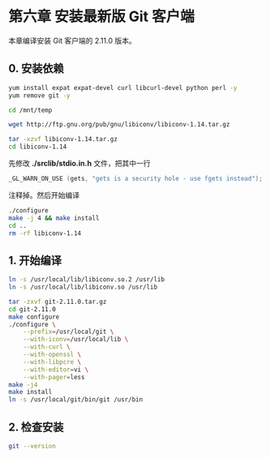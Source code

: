 # 第六章 安装最新版 Git 客户端

本章编译安装 Git 客户端的 2.11.0 版本。

## 0. 安装依赖

```sh
yum install expat expat-devel curl libcurl-devel python perl -y
yum remove git -y

cd /mnt/temp

wget http://ftp.gnu.org/pub/gnu/libiconv/libiconv-1.14.tar.gz

tar -xzvf libiconv-1.14.tar.gz
cd libiconv-1.14
```

先修改 **./srclib/stdio.in.h** 文件，把其中一行

```c
_GL_WARN_ON_USE (gets, "gets is a security hole - use fgets instead");
```

注释掉。然后开始编译

```sh
./configure
make -j 4 && make install
cd ..
rm -rf libiconv-1.14
```


## 1. 开始编译

```sh
ln -s /usr/local/lib/libiconv.so.2 /usr/lib
ln -s /usr/local/lib/libiconv.so /usr/lib

tar -zxvf git-2.11.0.tar.gz
cd git-2.11.0
make configure
./configure \
    --prefix=/usr/local/git \
    --with-iconv=/usr/local/lib \
    --with-curl \
    --with-openssl \
    --with-libpcre \
    --with-editor=vi \
    --with-pager=less
make -j4
make install
ln -s /usr/local/git/bin/git /usr/bin
```

## 2. 检查安装

```sh
git --version
```

